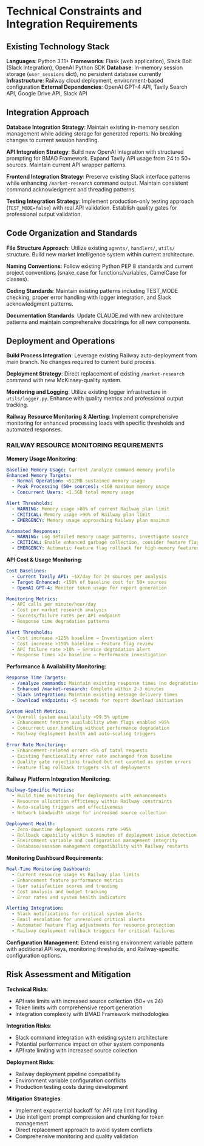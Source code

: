 # Technical Constraints and Integration Requirements

## Existing Technology Stack

**Languages**: Python 3.11+
**Frameworks**: Flask (web application), Slack Bolt (Slack integration), OpenAI Python SDK
**Database**: In-memory session storage (`user_sessions` dict), no persistent database currently
**Infrastructure**: Railway cloud deployment, environment-based configuration
**External Dependencies**: OpenAI GPT-4 API, Tavily Search API, Google Drive API, Slack API

## Integration Approach

**Database Integration Strategy**: Maintain existing in-memory session management while adding storage for generated reports. No breaking changes to current session handling.

**API Integration Strategy**: Build new OpenAI integration with structured prompting for BMAD Framework. Expand Tavily API usage from 24 to 50+ sources. Maintain current API wrapper patterns.

**Frontend Integration Strategy**: Preserve existing Slack interface patterns while enhancing `/market-research` command output. Maintain consistent command acknowledgment and threading patterns.

**Testing Integration Strategy**: Implement production-only testing approach (`TEST_MODE=false`) with real API validation. Establish quality gates for professional output validation.

## Code Organization and Standards

**File Structure Approach**: Utilize existing `agents/`, `handlers/`, `utils/` structure. Build new market intelligence system within current architecture.

**Naming Conventions**: Follow existing Python PEP 8 standards and current project conventions (snake_case for functions/variables, CamelCase for classes).

**Coding Standards**: Maintain existing patterns including TEST_MODE checking, proper error handling with logger integration, and Slack acknowledgment patterns.

**Documentation Standards**: Update CLAUDE.md with new architecture patterns and maintain comprehensive docstrings for all new components.

## Deployment and Operations

**Build Process Integration**: Leverage existing Railway auto-deployment from main branch. No changes required to current build process.

**Deployment Strategy**: Direct replacement of existing `/market-research` command with new McKinsey-quality system.

**Monitoring and Logging**: Utilize existing logger infrastructure in `utils/logger.py`. Enhance with quality metrics and professional output tracking.

**Railway Resource Monitoring & Alerting**: Implement comprehensive monitoring for enhanced processing loads with specific thresholds and automated responses.

### RAILWAY RESOURCE MONITORING REQUIREMENTS

**Memory Usage Monitoring**:
```yaml
Baseline Memory Usage: Current /analyze command memory profile
Enhanced Memory Targets:
  - Normal Operation: <512MB sustained memory usage
  - Peak Processing (50+ sources): <1GB maximum memory usage
  - Concurrent Users: <1.5GB total memory usage

Alert Thresholds:
  - WARNING: Memory usage >80% of current Railway plan limit
  - CRITICAL: Memory usage >90% of Railway plan limit
  - EMERGENCY: Memory usage approaching Railway plan maximum

Automated Responses:
  - WARNING: Log detailed memory usage patterns, investigate source
  - CRITICAL: Enable enhanced garbage collection, consider feature flag reduction
  - EMERGENCY: Automatic feature flag rollback for high-memory features
```

**API Cost & Usage Monitoring**:
```yaml
Cost Baselines:
  - Current Tavily API: ~$X/day for 24 sources per analysis
  - Target Enhanced: <150% of baseline cost for 50+ sources
  - OpenAI GPT-4: Monitor token usage for report generation

Monitoring Metrics:
  - API calls per minute/hour/day
  - Cost per market research analysis
  - Success/failure rates per API endpoint
  - Response time degradation patterns

Alert Thresholds:
  - Cost increase >125% baseline → Investigation alert
  - Cost increase >150% baseline → Feature flag review
  - API failure rate >10% → Service degradation alert
  - Response times >2x baseline → Performance investigation
```

**Performance & Availability Monitoring**:
```yaml  
Response Time Targets:
  - /analyze commands: Maintain existing response times (no degradation)
  - Enhanced /market-research: Complete within 2-3 minutes
  - Slack integration: Maintain existing message delivery times
  - Download endpoints: <5 seconds for report download initiation

System Health Metrics:
  - Overall system availability >99.5% uptime
  - Enhancement feature availability when flags enabled >95%
  - Concurrent user handling without performance degradation
  - Railway deployment health and auto-scaling triggers

Error Rate Monitoring:
  - Enhancement-related errors <5% of total requests
  - Existing functionality error rate unchanged from baseline  
  - Quality gate rejections tracked but not counted as system errors
  - Feature flag rollback triggers <1% of deployments
```

**Railway Platform Integration Monitoring**:
```yaml
Railway-Specific Metrics:
  - Build time monitoring for deployments with enhancements
  - Resource allocation efficiency within Railway constraints  
  - Auto-scaling triggers and effectiveness
  - Network bandwidth usage for increased source collection

Deployment Health:
  - Zero-downtime deployment success rate >95%
  - Rollback capability within 5 minutes of deployment issue detection
  - Environment variable and configuration management integrity
  - Database/session management compatibility with Railway restarts
```

**Monitoring Dashboard Requirements**:
```yaml
Real-Time Monitoring Dashboard:
  - Current resource usage vs Railway plan limits
  - Enhancement feature performance metrics  
  - User satisfaction scores and trending
  - Cost analysis and budget tracking
  - Error rates and system health indicators

Alerting Integration:
  - Slack notifications for critical system alerts
  - Email escalation for unresolved critical alerts
  - Automated feature flag adjustments for resource protection
  - Railway deployment rollback triggers for critical failures
```

**Configuration Management**: Extend existing environment variable pattern with additional API keys, monitoring thresholds, and Railway-specific configuration options.

## Risk Assessment and Mitigation

**Technical Risks**:
- API rate limits with increased source collection (50+ vs 24)
- Token limits with comprehensive report generation
- Integration complexity with BMAD Framework methodologies

**Integration Risks**:
- Slack command integration with existing system architecture
- Potential performance impact on other system components
- API rate limiting with increased source collection

**Deployment Risks**:
- Railway deployment pipeline compatibility
- Environment variable configuration conflicts
- Production testing costs during development

**Mitigation Strategies**:
- Implement exponential backoff for API rate limit handling
- Use intelligent prompt compression and chunking for token management
- Direct replacement approach to avoid system conflicts
- Comprehensive monitoring and quality validation
